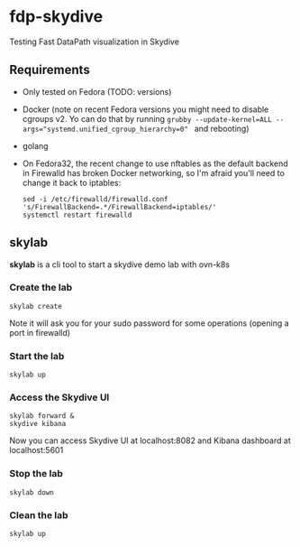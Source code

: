 # fdp-skydive

Testing Fast DataPath visualization in Skydive

## Requirements

- Only tested on Fedora (TODO: versions)
- Docker (note on recent Fedora versions you might need to disable cgroups v2. Yo can do that by running `grubby --update-kernel=ALL --args="systemd.unified_cgroup_hierarchy=0"
` and rebooting)
- golang
- On Fedora32, the recent change to use nftables as the default backend in Firewalld has broken Docker networking, so I'm afraid you'll need to change it back to iptables:

      sed -i /etc/firewalld/firewalld.conf 's/FirewallBackend=.*/FirewallBackend=iptables/'
      systemctl restart firewalld


## skylab
**skylab** is a cli tool to start a skydive demo lab with ovn-k8s

### Create the lab

    skylab create

Note it will ask you for your sudo password for some operations (opening a port in firewalld)

### Start the lab

    skylab up


### Access the Skydive UI

    skylab forward &
    skydive kibana

Now you can access Skydive UI at localhost:8082 and Kibana dashboard at localhost:5601


### Stop the lab

    skylab down

### Clean the lab

    skylab up

